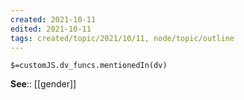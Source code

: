 ```yaml
---
created: 2021-10-11
edited: 2021-10-11
tags: created/topic/2021/10/11, node/topic/outline
---
```

`$=customJS.dv_funcs.mentionedIn(dv)`

**See**:: [[gender]]
